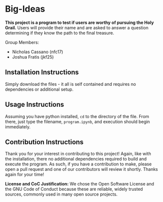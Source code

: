 # Big-Ideas

**This project is a program to test if users are worthy of pursuing the Holy Grail.** Users will provide their name and are asked to answer a question determining if they know the path to the final treasure.

Group Members:

- Nicholas Cassano (nfc17)
- Joshua Fratis (jkf25)

## Installation Instructions
Simply download the files - it all is self contained and requires no dependencies or additional setup. 

## Usage Instructions
Assuming you have python installed, `cd` to the directory of the file. From there, just type the filename, `program.ipynb`, and execution should begin immediately.

## Contribution Instructions
Thank you for your interest in contributing to this project! Again, like with the installation, there no additional dependencies required to build and execute the program. As such, if you have a contribution to make, please open a pull request and one of our contributors will review it shortly. Thanks again for your time!

**License and CoC Justification:** We chose the Open Software License and the GNU Code of Conduct because these are reliable, widely trusted sources, commonly used in many open source projects.
